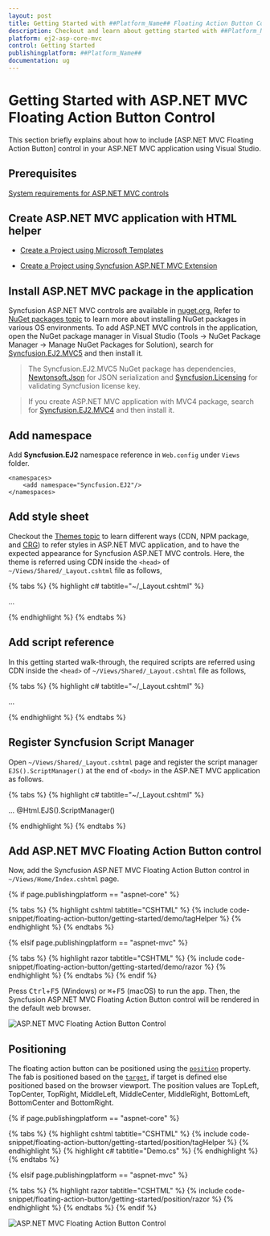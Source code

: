 ```yaml
---
layout: post
title: Getting Started with ##Platform_Name## Floating Action Button Control | Syncfusion
description: Checkout and learn about getting started with ##Platform_Name## Floating Action Button control of Syncfusion Essential JS 2 and more details.
platform: ej2-asp-core-mvc
control: Getting Started
publishingplatform: ##Platform_Name##
documentation: ug
---
```



# Getting Started with ASP.NET MVC Floating Action Button Control

This section briefly explains about how to include [ASP.NET MVC Floating Action Button] control in your ASP.NET MVC application using Visual Studio.

## Prerequisites

[System requirements for ASP.NET MVC controls](https://ej2.syncfusion.com/aspnetmvc/documentation/system-requirements)

## Create ASP.NET MVC application with HTML helper

* [Create a Project using Microsoft Templates](https://docs.microsoft.com/en-us/aspnet/core/tutorials/first-mvc-app/start-mvc?view=aspnetcore-6.0&tabs=visual-studio)

* [Create a Project using Syncfusion ASP.NET MVC Extension](https://ej2.syncfusion.com/aspnetmvc/documentation/getting-started/project-template)

## Install ASP.NET MVC package in the application

Syncfusion ASP.NET MVC controls are available in [nuget.org.](https://www.nuget.org/packages?q=syncfusion.EJ2) Refer to [NuGet packages topic](https://ej2.syncfusion.com/aspnetmvc/documentation/nuget-packages) to learn more about installing NuGet packages in various OS environments. To add ASP.NET MVC controls in the application, open the NuGet package manager in Visual Studio (Tools → NuGet Package Manager → Manage NuGet Packages for Solution), search for [Syncfusion.EJ2.MVC5](https://www.nuget.org/packages/Syncfusion.EJ2.MVC5) and then install it.

> The Syncfusion.EJ2.MVC5 NuGet package has dependencies, [Newtonsoft.Json](https://www.nuget.org/packages/Newtonsoft.Json/) for JSON serialization and [Syncfusion.Licensing](https://www.nuget.org/packages/Syncfusion.Licensing/) for validating Syncfusion license key.

> If you create ASP.NET MVC application with MVC4 package, search for [Syncfusion.EJ2.MVC4](https://www.nuget.org/packages/Syncfusion.EJ2.MVC4) and then install it. 

## Add namespace

Add **Syncfusion.EJ2** namespace reference in `Web.config` under `Views` folder.

```
<namespaces>
    <add namespace="Syncfusion.EJ2"/>
</namespaces>
```

## Add style sheet

Checkout the [Themes topic](https://ej2.syncfusion.com/aspnetmvc/documentation/appearance/theme) to learn different ways (CDN, NPM package, and [CRG](https://ej2.syncfusion.com/aspnetmvc/documentation/common/custom-resource-generator)) to refer styles in ASP.NET MVC application, and to have the expected appearance for Syncfusion ASP.NET MVC controls. Here, the theme is referred using CDN inside the `<head>` of `~/Views/Shared/_Layout.cshtml` file as follows,

{% tabs %}
{% highlight c# tabtitle="~/_Layout.cshtml" %}

<head>
    ...
    <!-- Syncfusion ASP.NET MVC controls styles -->
    <link rel="stylesheet" href="https://cdn.syncfusion.com/ej2/{{ site.ej2version }}/fluent.css" />
</head>

{% endhighlight %}
{% endtabs %}

## Add script reference

In this getting started walk-through, the required scripts are referred using CDN inside the `<head>` of `~/Views/Shared/_Layout.cshtml` file as follows,

{% tabs %}
{% highlight c# tabtitle="~/_Layout.cshtml" %}

<head>
    ...
    <!-- Syncfusion ASP.NET MVC controls scripts -->
    <script src="https://cdn.syncfusion.com/ej2/{{ site.ej2version }}/dist/ej2.min.js"></script>
</head>

{% endhighlight %}
{% endtabs %}

## Register Syncfusion Script Manager

Open `~/Views/Shared/_Layout.cshtml` page and register the script manager `EJS().ScriptManager()` at the end of `<body>` in the ASP.NET MVC application as follows. 

{% tabs %}
{% highlight c# tabtitle="~/_Layout.cshtml" %}

<body>
...
    <!-- Syncfusion ASP.NET MVC Script Manager -->
    @Html.EJS().ScriptManager()
</body>

{% endhighlight %}
{% endtabs %}

## Add ASP.NET MVC Floating Action Button control

Now, add the Syncfusion ASP.NET MVC Floating Action Button control in `~/Views/Home/Index.cshtml` page.

{% if page.publishingplatform == "aspnet-core" %}

{% tabs %}
{% highlight cshtml tabtitle="CSHTML" %}
{% include code-snippet/floating-action-button/getting-started/demo/tagHelper %}
{% endhighlight %}
{% endtabs %}

{% elsif page.publishingplatform == "aspnet-mvc" %}

{% tabs %}
{% highlight razor tabtitle="CSHTML" %}
{% include code-snippet/floating-action-button/getting-started/demo/razor %}
{% endhighlight %}
{% endtabs %}
{% endif %}

Press <kbd>Ctrl</kbd>+<kbd>F5</kbd> (Windows) or <kbd>⌘</kbd>+<kbd>F5</kbd> (macOS) to run the app. Then, the Syncfusion ASP.NET MVC Floating Action Button control will be rendered in the default web browser.

![ASP.NET MVC Floating Action Button Control](images/default.png)

## Positioning

The floating action button can be positioned using the [`position`](https://help.syncfusion.com/cr/aspnetmvc-js2/Syncfusion.EJ2.Buttons.Fab.html#Syncfusion_EJ2_Buttons_Fab_Position) property. The fab is positioned based on the [`target`](https://help.syncfusion.com/cr/aspnetmvc-js2/Syncfusion.EJ2.Buttons.Fab.html#Syncfusion_EJ2_Buttons_Fab_Target), if target is defined else positioned based on the browser viewport. The position values are TopLeft, TopCenter, TopRight, MiddleLeft, MiddleCenter, MiddleRight, BottomLeft, BottomCenter and BottomRight.

{% if page.publishingplatform == "aspnet-core" %}

{% tabs %}
{% highlight cshtml tabtitle="CSHTML" %}
{% include code-snippet/floating-action-button/getting-started/position/tagHelper %}
{% endhighlight %}
{% highlight c# tabtitle="Demo.cs" %}
{% endhighlight %}{% endtabs %}

{% elsif page.publishingplatform == "aspnet-mvc" %}

{% tabs %}
{% highlight razor tabtitle="CSHTML" %}
{% include code-snippet/floating-action-button/getting-started/position/razor %}
{% endhighlight %}
{% endtabs %}
{% endif %}

![ASP.NET MVC Floating Action Button Control](images/position.png)
